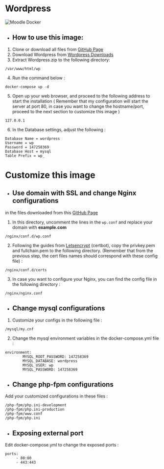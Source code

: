 # Wordpress

![Moodle Docker](https://.png)

- ## How to use this image:

1. Clone or download all files from  [GitHub Page](https://github.com/zakery1369/wordpress/)
2. Download Wordpress from [Wordpress Downloads](https://wordpress.org/download/)
3. Extract Wordpress.zip to the following directory:
```
/var/www/html/wp
```
4. Run the command below :
```
docker-compose up -d
```
5. Open up your web browser, and proceed to the following address to start the installation ( Remember that my configuration will start the server at port 80, in case you want to change the hostname/port, proceed to the next section to customize this image )

```
127.0.0.1
```
6. In the Database settings, adjust the following :
```
Database Name = wordpress
Username = wp
Password = 147258369
Database Host = mysql
Table Prefix = wp_
```


# Customize this image

- ## Use domain with SSL and change Nginx configurations
in the files downloaded from this [GitHub Page](https://github.com/zakery1369/wordpress)
1. In this directory, uncomment the lines in the ``wp.conf`` and replace your domain with **example.com**
```
/nginx/conf.d/wp.conf
```
2. Following the guides from [Letsencrypt](https://letsencrypt.org/getting-started/) (certbot), copy the privkey.pem and fullchain.pem to the following directory. (Remember that from the previous step, the cert files names should correspond with these config file) :
```
/nginx/conf.d/certs
```
3. In case you want to configure your Nginx, you can find the config file in the following directory :
```
/nginx/nginx.conf
```

- ## Change mysql configurations
1. Customize your configs in the following file :
```
/mysql/my.cnf
```
2. Change the mysql environment variables in the docker-compose.yml file :
```
environment:
        MYSQL_ROOT_PASSWORD: 147258369
        MYSQL_DATABASE: wordpress
        MYSQL_USER: wp
        MYSQL_PASSWORD: 147258369
```
- ## Change php-fpm configurations
Add your customized configurations in these files :
```
/php-fpm/php.ini-development
/php-fpm/php.ini-production
/php-fpm/www.conf
/php-fpm/php.ini
```

- ## Exposing external port
Edit docker-compose.yml to change the exposed ports :
``` 
ports:
     - 80:80
     - 443:443
```

